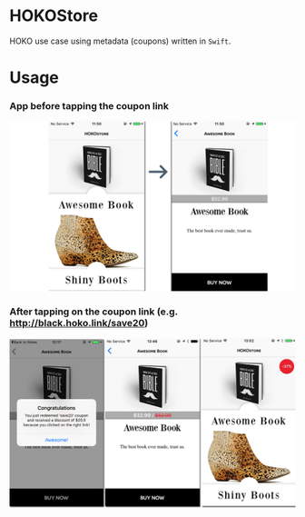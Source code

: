 # HOKOStore
HOKO use case using metadata (coupons) written in `Swift`.

# Usage

### App before tapping the coupon link
<p align="center" >
<img src="/resources/without-link.png">
</p>

### After tapping on the coupon link (e.g. http://black.hoko.link/save20)
<p align="center" >
<img src="/resources/with-link.png">
</p>
